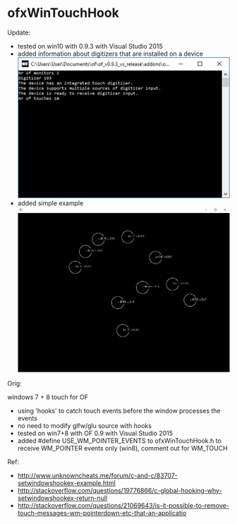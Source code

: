 # ofxWinTouchHook

Update:
- tested on win10 with 0.9.3 with Visual Studio 2015
- added information about digitizers that are installed on a device
![image1](img/infoAboutDigitizer.png)
- added simple example
![image2](img/exampleTouchCircles.png)

Orig:

windows 7 + 8 touch for OF

- using 'hooks' to catch touch events before the window processes the events
- no need to modify glfw/glu source with hooks
- tested on win7+8 with OF 0.9 with Visual Studio 2015
- added #define USE_WM_POINTER_EVENTS to ofxWinTouchHook.h to receive WM_POINTER events only (win8), comment out for WM_TOUCH

Ref:
- http://www.unknowncheats.me/forum/c-and-c/83707-setwindowshookex-example.html
- http://stackoverflow.com/questions/19776866/c-global-hooking-why-setwindowshookex-return-null
- http://stackoverflow.com/questions/21069643/is-it-possible-to-remove-touch-messages-wm-pointerdown-etc-that-an-applicatio
